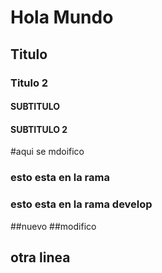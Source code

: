# Hola Mundo
## Titulo
### Titulo 2
#### SUBTITULO
#### SUBTITULO 2

#aqui se mdoifico

### esto esta en la rama
### esto esta en la rama develop
##nuevo
##modifico
## otra linea 

